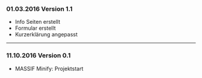 

### 01.03.2016 Version 1.1 ###

- Info Seiten erstellt
- Formular erstellt
- Kurzerklärung angepasst

___

### 11.10.2016 Version 0.1 ###

- MASSIF Minify: Projektstart
